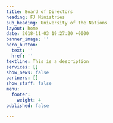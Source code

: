 ```yaml
---
title: Board of Directors
heading: FJ Ministries
sub_heading: University of the Nations
layout: home
date: 2018-11-03 19:27:20 +0000
banner_image: ''
hero_button:
  text: ''
  href: ''
textline: This is a description
services: []
show_news: false
partners: []
show_staff: false
menu:
  footer:
    weight: 4
published: false

---
```

